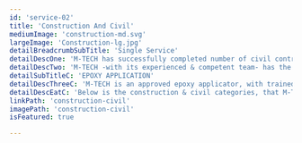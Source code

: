 ```yaml
---
id: 'service-02'
title: 'Construction And Civil'
mediumImage: 'construction-md.svg'
largeImage: 'Construction-lg.jpg'
detailBreadcrumbSubTitle: 'Single Service'
detailDescOne: 'M-TECH has successfully completed number of civil contracts on variousprojects meeting the client targets, specification, and expectation.'
detailDescTwo: 'M-TECH -with its experienced & competent team- has the ability to manageand run different sizes of construction & civil projects.'
detailSubTitleC: 'EPOXY APPLICATION'
detailDescThreeC: 'M-TECH is an approved epoxy applicator, with trainedand skilled manpower under a supervision of experts.From high density epoxy flooring to low density, M-TECHcan provide a variety of selections based on the client functions. M-TECH has the ability to provide technical recommendations through its international partner ITW Performance Polymers in Italy.'
detailDescEatC: 'Below is the construction & civil categories, that M-TECH focusing on :'
linkPath: 'construction-civil'
imagePath: 'construction-civil'
isFeatured: true

---
```

